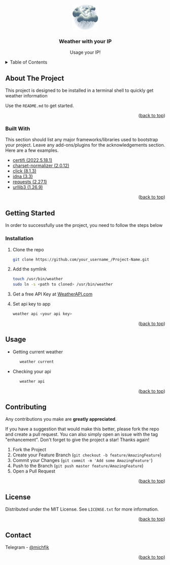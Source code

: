 <div id="top"></div>

<!-- PROJECT LOGO -->
<br />
<div align="center">
  <img src="images/logo.png" alt="Logo" width="80" height="80">

  <h3 align="center">Weather with your IP</h3>

  <p align="center">
    Usage your IP!
  </p>
</div>


<!-- TABLE OF CONTENTS -->
<details>
  <summary>Table of Contents</summary>
  <ol>
    <li>
      <a href="#about-the-project">About The Project</a>
      <ul>
        <li><a href="#built-with">Built With</a></li>
      </ul>
    </li>
    <li>
      <a href="#getting-started">Getting Started</a>
      <ul>
        <li><a href="#installation">Installation</a></li>
      </ul>
    </li>
    <li><a href="#usage">Usage</a></li>
    <li><a href="#contributing">Contributing</a></li>
    <li><a href="#license">License</a></li>
    <li><a href="#contact">Contact</a></li>
  </ol>
</details>

<!-- ABOUT THE PROJECT -->
## About The Project

This project is designed to be installed in a terminal shell to quickly get weather information

Use the `README.md` to get started.

<p align="right">(<a href="#top">back to top</a>)</p>

### Built With

This section should list any major frameworks/libraries used to bootstrap your project. Leave any add-ons/plugins for the acknowledgements section. Here are a few examples.

* [certifi (2022.5.18.1)](https://nextjs.org/)
* [charset-normalizer (2.0.12)](https://reactjs.org/)
* [click (8.1.3)](https://vuejs.org/)
* [idna (3.3)](https://angular.io/)
* [requests (2.27.1)](https://svelte.dev/)
* [urllib3 (1.26.9)](https://laravel.com)

<p align="right">(<a href="#top">back to top</a>)</p>

<!-- GETTING STARTED -->
## Getting Started

In order to successfully use the project, you need to follow the steps below

### Installation

1. Clone the repo
   ```sh
   git clone https://github.com/your_username_/Project-Name.git
   ```
   
2. Add the symlink

    ```sh
   touch /usr/bin/weather
   sudo ln -s <path to cloned> /usr/bin/weather
   ```
3. Get a free API Key at [WeatherAPI.com](https://WeatherAPI.com)

4. Set api key to app
   ```sh
   weather api <your api key>
   ```
<p align="right">(<a href="#top">back to top</a>)</p>

<!-- USAGE EXAMPLES -->
## Usage

* Getting current weather
  ```sh
     weather current 
  ```
* Checking your api
  ```sh
     weather api
  ```

<p align="right">(<a href="#top">back to top</a>)</p>

<!-- CONTRIBUTING -->
## Contributing

Any contributions you make are **greatly appreciated**.

If you have a suggestion that would make this better, please fork the repo and create a pull request. You can also simply open an issue with the tag "enhancement".
Don't forget to give the project a star! Thanks again!

1. Fork the Project
2. Create your Feature Branch (`git checkout -b feature/AmazingFeature`)
3. Commit your Changes (`git commit -m 'Add some AmazingFeature'`)
4. Push to the Branch (`git push master feature/AmazingFeature`)
5. Open a Pull Request

<p align="right">(<a href="#top">back to top</a>)</p>

<!-- LICENSE -->
## License

Distributed under the MIT License. See `LICENSE.txt` for more information.

<p align="right">(<a href="#top">back to top</a>)</p>

<!-- CONTACT -->
## Contact

Telegram  - [@michfjk](https://t.me/michfjk)

<p align="right">(<a href="#top">back to top</a>)</p>

<!-- MARKDOWN LINKS & IMAGES -->

[contributors-shield]: https://img.shields.io/github/contributors/othneildrew/Best-README-Template.svg?style=for-the-badge
[contributors-url]: https://github.com/othneildrew/Best-README-Template/graphs/contributors
[forks-shield]: https://img.shields.io/github/forks/othneildrew/Best-README-Template.svg?style=for-the-badge
[forks-url]: https://github.com/othneildrew/Best-README-Template/network/members
[stars-shield]: https://img.shields.io/github/stars/othneildrew/Best-README-Template.svg?style=for-the-badge
[stars-url]: https://github.com/othneildrew/Best-README-Template/stargazers
[issues-shield]: https://img.shields.io/github/issues/othneildrew/Best-README-Template.svg?style=for-the-badge
[issues-url]: https://github.com/othneildrew/Best-README-Template/issues
[license-shield]: https://img.shields.io/github/license/othneildrew/Best-README-Template.svg?style=for-the-badge
[license-url]: https://github.com/othneildrew/Best-README-Template/blob/master/LICENSE.txt
